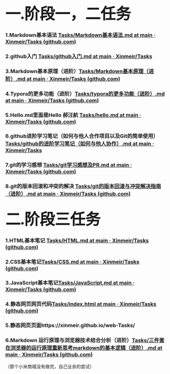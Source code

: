 



### <font face="楷体" size="8px">一.阶段一，二任务</font>

### 1.Markdown基本语法   [Tasks/Markdown基本语法.md at main · Xinmeir/Tasks (github.com)](https://github.com/Xinmeir/Tasks/blob/main/Markdown基本语法.md)

### 2.github入门   [Tasks/github入门.md at main · Xinmeir/Tasks](https://github.com/Xinmeir/Tasks/blob/main/github入门.md)

### 3.Markdown基本原理（进阶）[Tasks/Markdown基本原理（进阶）.md at main · Xinmeir/Tasks (github.com)](https://github.com/Xinmeir/Tasks/blob/main/Markdown基本原理（进阶）.md)

### 4.Typora的更多功能（进阶）[Tasks/typora的更多功能（进阶）.md at main · Xinmeir/Tasks (github.com)](https://github.com/Xinmeir/Tasks/blob/main/typora的更多功能（进阶）.md)

### 5.Hello.md里面是Hello 郝汪航  [Tasks/hello.md at main · Xinmeir/Tasks (github.com)](https://github.com/Xinmeir/Tasks/blob/main/hello.md)

### 6.github进阶学习笔记（如何与他人合作项目以及Git的简单使用）[Tasks/github的进阶学习笔记（如何与他人协作）.md at main · Xinmeir/Tasks](https://github.com/Xinmeir/Tasks/blob/main/github的进阶学习笔记（如何与他人协作）.md)

### 7.git的学习感想  [Tasks/git学习感想及PR.md at main · Xinmeir/Tasks (github.com)](https://github.com/Xinmeir/Tasks/blob/main/git学习感想及PR.md)

### 8.git的版本回滚和冲突的解决  [Tasks/git的版本回滚与冲突解决指南（进阶）.md at main · Xinmeir/Tasks (github.com)](https://github.com/Xinmeir/Tasks/blob/main/git的版本回滚与冲突解决指南（进阶）.md)

## <font face="楷体" size="8px">二.阶段三任务</font>

### 1.HTML基本笔记 [Tasks/HTML.md at main · Xinmeir/Tasks (github.com)](https://github.com/Xinmeir/Tasks/blob/main/HTML.md)

### 2.CSS基本笔记[Tasks/CSS.md at main · Xinmeir/Tasks (github.com)](https://github.com/Xinmeir/Tasks/blob/main/CSS.md)

### 3.JavaScript基本笔记[Tasks/JavaScript.md at main · Xinmeir/Tasks (github.com)](https://github.com/Xinmeir/Tasks/blob/main/JavaScript.md)

### 4.静态网页网页代码[Tasks/index.html at main · Xinmeir/Tasks (github.com)](https://github.com/Xinmeir/Tasks/blob/main/index.html)

### 5.静态网页页面https://xinmeir.github.io/web-Tasks/

### 6.Markdown 运行原理与浏览器技术结合分析（进阶）[Tasks/三件套在浏览器的运行原理重新思考markdown的基本逻辑（进阶）.md at main · Xinmeir/Tasks (github.com)](https://github.com/Xinmeir/Tasks/blob/main/三件套在浏览器的运行原理重新思考markdown的基本逻辑（进阶）.md)

（那个小米商城没有做完，自己业余的尝试）





